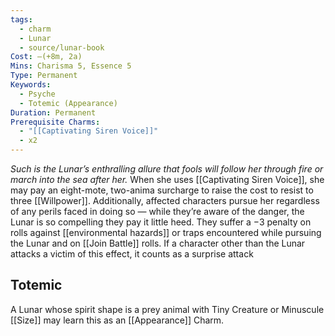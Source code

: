 ```yaml
---
tags:
  - charm
  - Lunar
  - source/lunar-book
Cost: —(+8m, 2a)
Mins: Charisma 5, Essence 5
Type: Permanent
Keywords:
  - Psyche
  - Totemic (Appearance)
Duration: Permanent
Prerequisite Charms:
  - "[[Captivating Siren Voice]]"
  - x2
---
```

*Such is the Lunar’s enthralling allure that fools will follow her through fire or march into the sea after her.*
When she uses [[Captivating Siren Voice]], she may pay an eight-mote, two-anima surcharge to raise the cost to resist to three [[Willpower]]. Additionally, affected characters pursue her regardless of any perils faced in doing so — while they’re aware of the danger, the Lunar is so compelling they pay it little heed. They suffer a −3 penalty on rolls against [[environmental hazards]] or traps encountered while pursuing the Lunar and on [[Join Battle]] rolls. If a character other than the Lunar attacks a victim of this effect, it counts as a surprise attack 
## Totemic 

A Lunar whose spirit shape is a prey animal with Tiny Creature or Minuscule [[Size]] may learn this as an [[Appearance]] Charm.